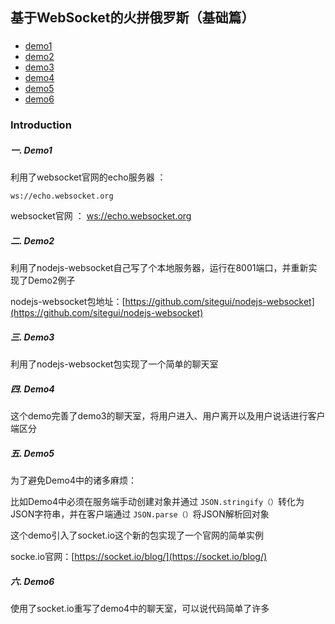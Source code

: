 ## 基于WebSocket的火拼俄罗斯（基础篇）
###


* [demo1](https://github.com/shinytang6/BookDemo/tree/master/Imooc/Rush%20Russia%20Based%20On%20WebSocket/Basic/demo1)
* [demo2](https://github.com/shinytang6/BookDemo/tree/master/Imooc/Rush%20Russia%20Based%20On%20WebSocket/Basic/demo2)
* [demo3](https://github.com/shinytang6/BookDemo/tree/master/Imooc/Rush%20Russia%20Based%20On%20WebSocket/Basic/demo3)
* [demo4](https://github.com/shinytang6/BookDemo/tree/master/Imooc/Rush%20Russia%20Based%20On%20WebSocket/Basic/demo4)
* [demo5](https://github.com/shinytang6/BookDemo/tree/master/Imooc/Rush%20Russia%20Based%20On%20WebSocket/Basic/demo5)
* [demo6](https://github.com/shinytang6/BookDemo/tree/master/Imooc/Rush%20Russia%20Based%20On%20WebSocket/Basic/demo6)

### Introduction

##### 一. Demo1

利用了websocket官网的echo服务器 ：

`ws://echo.websocket.org` 

websocket官网 ： [ws://echo.websocket.org](ws://echo.websocket.org)

##### 二. Demo2

利用了nodejs-websocket自己写了个本地服务器，运行在8001端口，并重新实现了Demo2例子

nodejs-websocket包地址：[https://github.com/sitegui/nodejs-websocket](https://github.com/sitegui/nodejs-websocket)

##### 三. Demo3

利用了nodejs-websocket包实现了一个简单的聊天室

##### 四. Demo4

这个demo完善了demo3的聊天室，将用户进入、用户离开以及用户说话进行客户端区分

##### 五. Demo5

为了避免Demo4中的诸多麻烦：

比如Demo4中必须在服务端手动创建对象并通过 `JSON.stringify（）`转化为JSON字符串，并在客户端通过 `JSON.parse（）`将JSON解析回对象

这个demo引入了socket.io这个新的包实现了一个官网的简单实例

socke.io官网：[https://socket.io/blog/](https://socket.io/blog/)

##### 六. Demo6

使用了socket.io重写了demo4中的聊天室，可以说代码简单了许多
